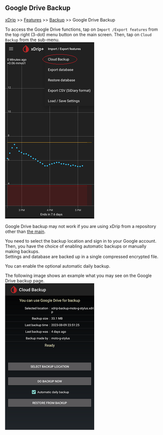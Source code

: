## Google Drive Backup
[xDrip](../README.md) >> [Features](./Features_page.md) >> [Backup](./Backup.md) >> Google Drive Backup  
  
To access the Google Drive functions, tap on `Import /Export features` from the top right (3-dot) menu button on the main screen.  Then, tap on `Cloud Backup` from the sub-menu.  
![](./images/GCloudBackup.png)  

Google Drive backup may not work if you are using xDrip from a repository other than [the main](https://github.com/NightscoutFoundation/xDrip).  
  
You need to select the backup location and sign in to your Google account.  
Then, you have the choice of enabling automatic backups or manually making backups.  
Settings and database are backed up in a single compressed encrypted file.  

You can enable the optional automatic daily backup.  
  
The following image shows an example what you may see on the Google Drive backup page.  
![](./images/GC_backupMenu.png)  
  
